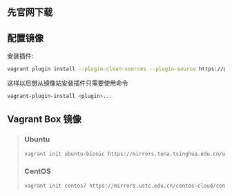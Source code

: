 ##  先官网下载

##  配置镜像

安装插件:

```bash
vagrant plugin install --plugin-clean-sources --plugin-source https://gems.ruby-china.com/ vagrant-disksize
```

这样以后想从镜像站安装插件只需要使用命令

```bash
vagrant-plugin-install <plugin>...
```

## Vagrant Box 镜像

> ### Ubuntu 
>
> ```bash
> vagrant init ubuntu-bionic https://mirrors.tuna.tsinghua.edu.cn/ubuntu-cloud-images/bionic/current/bionic-server-cloudimg-amd64-vagrant.box
> ```
>
> ### CentOS
>
> ```bash
> vagrant init centos7 https://mirrors.ustc.edu.cn/centos-cloud/centos/7/vagrant/x86_64/images/CentOS-7.box
> ```